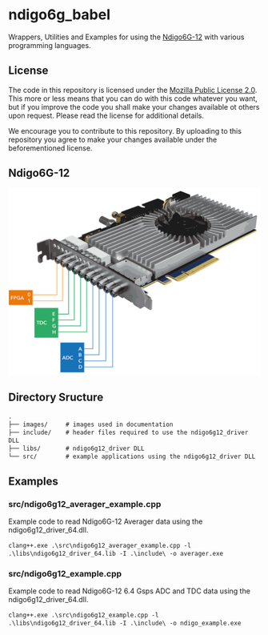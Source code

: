 # ndigo6g_babel
Wrappers, Utilities and Examples for using the [Ndigo6G-12](https://www.cronologic.de/products/adcs/ndigo6g-12) with various programming languages.

## License

The code in this repository is licensed under the [Mozilla Public License 2.0](LICENSE). This more or less means that you can do with this code whatever you want, but if you improve the code you shall make your changes available ot others upon request. Please read the license for additional details. 

We encourage you to contribute to this repository. By uploading to this repository you agree to make your changes available under the beforementioned license.

## Ndigo6G-12
![Ndigo6G-12 connections](images/Ndigo6G_connections.png)

## Directory Sructure
    .
    ├── images/     # images used in documentation
    ├── include/    # header files required to use the ndigo6g12_driver DLL
    ├── libs/       # ndigo6g12_driver DLL
    └── src/        # example applications using the ndigo6g12_driver DLL

## Examples

### src/ndigo6g12_averager_example.cpp
Example code to read Ndigo6G-12 Averager data using the ndigo6g12_driver_64.dll.
```
clang++.exe .\src\ndigo6g12_averager_example.cpp -l .\libs\ndigo6g12_driver_64.lib -I .\include\ -o averager.exe
```
### src/ndigo6g12_example.cpp
Example code to read Ndigo6G-12 6.4 Gsps ADC and TDC data using the ndigo6g12_driver_64.dll.
```
clang++.exe .\src\ndigo6g12_example.cpp -l .\libs\ndigo6g12_driver_64.lib -I .\include\ -o ndigo_example.exe
```

